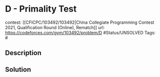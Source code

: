 # D - Primality Test

contest: [[CFICPC/103492/103492|China Collegiate Programming Contest 2021, Qualification Round (Online), Rematch]]
url: https://codeforces.com/gym/103492/problem/D
#Status/UNSOLVED
Tags: #

## Description

## Solution

